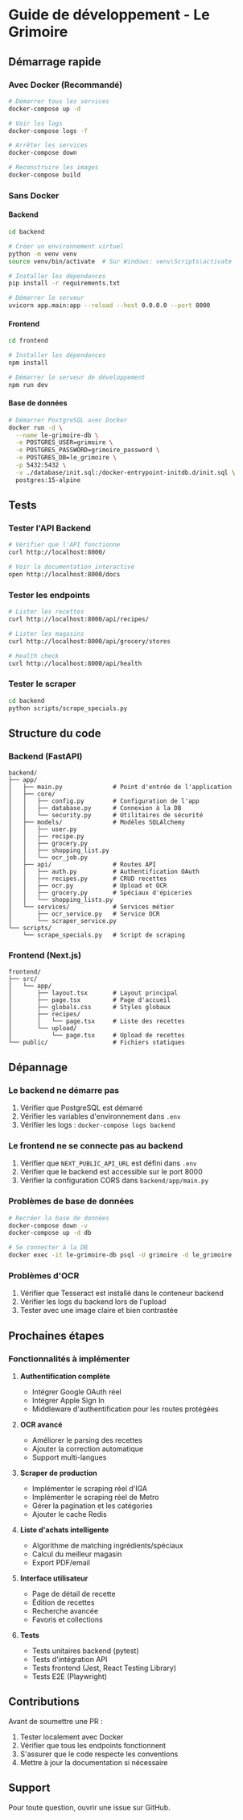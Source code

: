 # Guide de développement - Le Grimoire

## Démarrage rapide

### Avec Docker (Recommandé)

```bash
# Démarrer tous les services
docker-compose up -d

# Voir les logs
docker-compose logs -f

# Arrêter les services
docker-compose down

# Reconstruire les images
docker-compose build
```

### Sans Docker

#### Backend

```bash
cd backend

# Créer un environnement virtuel
python -m venv venv
source venv/bin/activate  # Sur Windows: venv\Scripts\activate

# Installer les dépendances
pip install -r requirements.txt

# Démarrer le serveur
uvicorn app.main:app --reload --host 0.0.0.0 --port 8000
```

#### Frontend

```bash
cd frontend

# Installer les dépendances
npm install

# Démarrer le serveur de développement
npm run dev
```

#### Base de données

```bash
# Démarrer PostgreSQL avec Docker
docker run -d \
  --name le-grimoire-db \
  -e POSTGRES_USER=grimoire \
  -e POSTGRES_PASSWORD=grimoire_password \
  -e POSTGRES_DB=le_grimoire \
  -p 5432:5432 \
  -v ./database/init.sql:/docker-entrypoint-initdb.d/init.sql \
  postgres:15-alpine
```

## Tests

### Tester l'API Backend

```bash
# Vérifier que l'API fonctionne
curl http://localhost:8000/

# Voir la documentation interactive
open http://localhost:8000/docs
```

### Tester les endpoints

```bash
# Lister les recettes
curl http://localhost:8000/api/recipes/

# Lister les magasins
curl http://localhost:8000/api/grocery/stores

# Health check
curl http://localhost:8000/api/health
```

### Tester le scraper

```bash
cd backend
python scripts/scrape_specials.py
```

## Structure du code

### Backend (FastAPI)

```
backend/
├── app/
│   ├── main.py              # Point d'entrée de l'application
│   ├── core/
│   │   ├── config.py        # Configuration de l'app
│   │   ├── database.py      # Connexion à la DB
│   │   └── security.py      # Utilitaires de sécurité
│   ├── models/              # Modèles SQLAlchemy
│   │   ├── user.py
│   │   ├── recipe.py
│   │   ├── grocery.py
│   │   ├── shopping_list.py
│   │   └── ocr_job.py
│   ├── api/                 # Routes API
│   │   ├── auth.py          # Authentification OAuth
│   │   ├── recipes.py       # CRUD recettes
│   │   ├── ocr.py           # Upload et OCR
│   │   ├── grocery.py       # Spéciaux d'épiceries
│   │   └── shopping_lists.py
│   └── services/            # Services métier
│       ├── ocr_service.py   # Service OCR
│       └── scraper_service.py
└── scripts/
    └── scrape_specials.py   # Script de scraping
```

### Frontend (Next.js)

```
frontend/
├── src/
│   └── app/
│       ├── layout.tsx       # Layout principal
│       ├── page.tsx         # Page d'accueil
│       ├── globals.css      # Styles globaux
│       ├── recipes/
│       │   └── page.tsx     # Liste des recettes
│       └── upload/
│           └── page.tsx     # Upload de recettes
└── public/                  # Fichiers statiques
```

## Dépannage

### Le backend ne démarre pas

1. Vérifier que PostgreSQL est démarré
2. Vérifier les variables d'environnement dans `.env`
3. Vérifier les logs : `docker-compose logs backend`

### Le frontend ne se connecte pas au backend

1. Vérifier que `NEXT_PUBLIC_API_URL` est défini dans `.env`
2. Vérifier que le backend est accessible sur le port 8000
3. Vérifier la configuration CORS dans `backend/app/main.py`

### Problèmes de base de données

```bash
# Recréer la base de données
docker-compose down -v
docker-compose up -d db

# Se connecter à la DB
docker exec -it le-grimoire-db psql -U grimoire -d le_grimoire
```

### Problèmes d'OCR

1. Vérifier que Tesseract est installé dans le conteneur backend
2. Vérifier les logs du backend lors de l'upload
3. Tester avec une image claire et bien contrastée

## Prochaines étapes

### Fonctionnalités à implémenter

1. **Authentification complète**
   - Intégrer Google OAuth réel
   - Intégrer Apple Sign In
   - Middleware d'authentification pour les routes protégées

2. **OCR avancé**
   - Améliorer le parsing des recettes
   - Ajouter la correction automatique
   - Support multi-langues

3. **Scraper de production**
   - Implémenter le scraping réel d'IGA
   - Implémenter le scraping réel de Metro
   - Gérer la pagination et les catégories
   - Ajouter le cache Redis

4. **Liste d'achats intelligente**
   - Algorithme de matching ingrédients/spéciaux
   - Calcul du meilleur magasin
   - Export PDF/email

5. **Interface utilisateur**
   - Page de détail de recette
   - Édition de recettes
   - Recherche avancée
   - Favoris et collections

6. **Tests**
   - Tests unitaires backend (pytest)
   - Tests d'intégration API
   - Tests frontend (Jest, React Testing Library)
   - Tests E2E (Playwright)

## Contributions

Avant de soumettre une PR :

1. Tester localement avec Docker
2. Vérifier que tous les endpoints fonctionnent
3. S'assurer que le code respecte les conventions
4. Mettre à jour la documentation si nécessaire

## Support

Pour toute question, ouvrir une issue sur GitHub.
